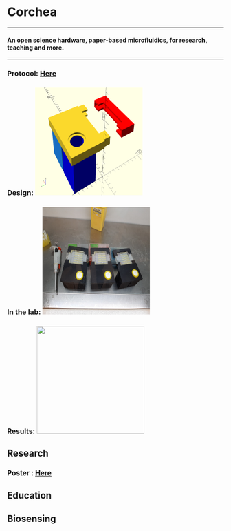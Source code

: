 # Corchea
---
#### An open science hardware, paper-based microfluidics, for research, teaching and more.
---
### Protocol: [Here](https://www.protocols.io/view/corchea-paper-based-microfluidic-device-vtwe6pe)
### Design: <img src="https://github.com/Open-Hardware-Leaders/Corchea/blob/master/Corchea%20design.png" width="250" height="250" />
### In the lab: <img src="https://github.com/Open-Hardware-Leaders/Corchea/blob/master/Corchea%20in%20lab.jpg" width="250" height="250" />
### Results: <img src="https://s3.amazonaws.com/pr-journal/bafnh456.gif" width="250" height="250" />
## Research
### Poster : [Here](https://www.researchgate.net/publication/334523532_Open-Source_Paper-Fluidic_Device_for_Bacterial_Culture_Communication_and_Biocomputing)

## Education

## Biosensing
